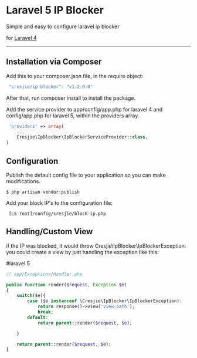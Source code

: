 Laravel 5 IP Blocker
===================

Simple and easy to configure laravel ip blocker

for [Laravel 4](//github.com/cresjie/ip-blocker/tree/master)

----------


Installation via Composer
-------------

Add this to your composer.json file, in the require object:

```javascript
 "cresjie/ip-blocker": "v1.2.0.0"
```
After that, run composer install to install the package.

Add the service provider to app/config/app.php for laravel 4 and config/app.php for laravel 5, within the providers array.
```php
 'providers' => array(
	...
	Cresjie\IpBlocker\IpBlockerServiceProvider::class,
)
```
Configuration
-------------
Publish the default config file to your application so you can make modifications.

```
$ php artisan vendor:publish
```
Add your block IP's to the configuration file:

```
 [L5 root]/config/cresjie/block-ip.php
```

Handling/Custom View
-------------

if the IP was blocked, it would throw Cresjie\IpBlocker\IpBlockerException.
you could create a view by just handling the exception like this:


#laravel 5

```php
// app/Exceptions/Handler.php

public function render($request, Exception $e)
{
	switch($e){
		case ($e instanceof \Cresjie\IpBlocker\IpBlockerException):
			return response()->view('view-path');
			break;
		default:
			return parent::render($request, $e);

	}

    return parent::render($request, $e);
}

```
